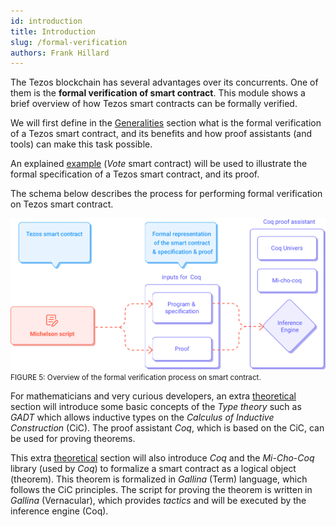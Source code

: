 ```yaml
---
id: introduction
title: Introduction
slug: /formal-verification
authors: Frank Hillard
---
```



The Tezos blockchain has several advantages over its concurrents. One of them is the **formal verification of smart contract**. This module shows a brief overview of how Tezos smart contracts can be formally verified. 

We will first define in the [Generalities](/formal-verification/general) section what is the formal verification of a Tezos smart contract, and its benefits and how proof assistants (and tools) can make this task possible.

An explained [example](/formal-verification/modeling-theorem) (_Vote_ smart contract) will be used to illustrate the formal specification of a Tezos smart contract, and its proof.

The schema below describes the process for performing formal verification on Tezos smart contract.

![](../../static/img/formal-verification/FormalVerification_overview_intro.svg)
<small className="figure">FIGURE 5: Overview of the formal verification process on smart contract.</small>
 
For mathematicians and very curious developers, an extra [theoretical](/formal-verification/gadt-coq) section will introduce some basic concepts of the _Type theory_ such as _GADT_ which allows inductive types on the _Calculus of Inductive Construction_ (CiC). The proof assistant _Coq_, which is based on the CiC, can be used for proving theorems. 

This extra [theoretical](/formal-verification/gadt-coq) section will also introduce _Coq_ and the _Mi-Cho-Coq_ library (used by _Coq_) to formalize a smart contract as a logical object (theorem). This theorem is formalized in _Gallina_ (Term) language, which follows the CiC principles. The script for proving the theorem is written in _Gallina_ (Vernacular), which provides _tactics_ and will be executed by the inference engine (Coq).




